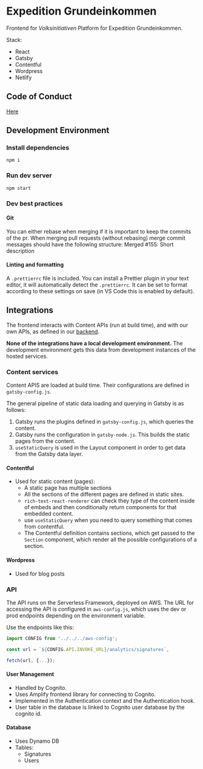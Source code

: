 # Expedition Grundeinkommen

Frontend for _Volksinitiativen_ Platform for Expedition Grundeinkommen.

Stack:

- React
- Gatsby
- Contentful
- Wordpress
- Netlify

## Code of Conduct

[Here](codeofconduct.md)

## Development Environment

### Install dependencies

```
npm i
```

### Run dev server

```
npm start
```

### Dev best practices

#### Git

You can either rebase when merging if it is important to keep the commits of the pr. When merging pull requests (without rebasing) merge commit messages should have the following structure: Merged #155: Short description

#### Linting and formatting

A `.prettierrc` file is included. You can install a Prettier plugin in your text editor, it will automatically detect the `.prettierrc`. It can be set to format according to these settings on save (in VS Code this is enabled by default).

## Integrations

The frontend interacts with Content APIs (run at build time), and with our own APIs, as defined in our [backend](https://github.com/grundeinkommensbuero/backend).

**None of the integrations have a local development environment.** The development environment gets this data from development instances of the hosted services.

### Content services

Content APIS are loaded at build time. Their configurations are defined in `gatsby-config.js`.

The general pipeline of static data loading and querying in Gatsby is as follows:

1. Gatsby runs the plugins defined in `gatsby-config.js`, which queries the content.
2. Gatsby runs the configuration in `gatsby-node.js`. This builds the static pages from the content.
3. `useStaticQuery` is used in the Layout component in order to get data from the Gatsby data layer.

#### Contentful

- Used for static content (pages):
  - A static page has multiple sections
  - All the sections of the different pages are defined in static sites.
  - `rich-text-react-renderer` can check they type of the content inside of embeds and then conditionally return components for that embedded content.
  - use `useStaticQuery` when you need to query something that comes from contentful.
  - The Contentful definition contains sections, which get passed to the `Section` component, which render all the possible configurations of a section.

#### Wordpress

- Used for blog posts

### API

The API runs on the Serverless Framework, deployed on AWS. The URL for accessing the API is configured in `aws-config.js`, which uses the dev or prod endpoints depending on the environment variable.

Use the endpoints like this:

```js
import CONFIG from '../../../aws-config';

const url = `${CONFIG.API.INVOKE_URL}/analytics/signatures`,

fetch(url, {...});
```

#### User Management

- Handled by Cognito.
- Uses Amplify frontend library for connecting to Cognito.
- Implemented in the Authentication context and the Authentication hook.
- User table in the database is linked to Cognito user database by the cognito id.

#### Database

- Uses Dynamo DB
- Tables:
  - Signatures
  - Users
